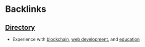 
# Backlinks
## [Directory](<Directory.md>)
- Experience with [blockchain](<blockchain.md>), [web development](<web development.md>), and [education](<education.md>)

